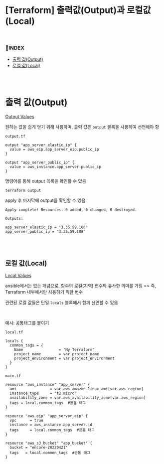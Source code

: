 # [Terraform] 출력값(Output)과 로컬값(Local)

<br>

### 📌INDEX

- [출력 값(Output)](#출력-값output)
-  [로컬 값(Local)](#로컬-값local)

<br>

<br>

# 출력 값(Output)

[Output Values](https://www.terraform.io/language/values/outputs)

원하는 값을 쉽게 얻기 위해 사용하며,  출력 값은 `output` 블록을 사용하여 선언해야 함

`output.tf`

```
output "app_server_elastic_ip" {
  value = aws_eip.app_server_eip.public_ip
}

output "app_server_public_ip" {
  value = aws_instance.app_server.public_ip
}
```

명령어를 통해 output 목록을 확인할 수 있음

```
terraform output
```

apply 후 마지막에 output을 확인할 수 있음

```
Apply complete! Resources: 0 added, 0 changed, 0 destroyed.

Outputs:

app_server_elastic_ip = "3.35.59.108"
app_server_public_ip = "3.35.59.108"
```

<br>

<br>

## 로컬 값(Local)

[Local Values](https://www.terraform.io/language/values/locals)

ansible에서는 없는 개념으로, 함수의 로컬(지역) 변수와 유사한 의미를 가짐 => 즉, Terraform 내부에서만 사용하기 위한 변수

관련된 로컬 값들은 단일 `locals` 블록에서 함께 선언할 수 있음 

<br>

예시: 공통태그를 붙이기

`local.tf`

```
locals {
  common_tags = {
    Name                = "My Terraform"
    project_name        = var.project_name
    project_environment = var.project_environment
  }
}
```

`main.tf`

```
resource "aws_instance" "app_server" {
  ami               = var.aws_amazon_linux_ami[var.aws_region]
  instance_type     = "t2.micro"
  availability_zone = var.aws_availability_zone[var.aws_region]
  tags = local.common_tags  #공통 태그
}

resource "aws_eip" "app_server_eip" {
  vpc      = true
  instance = aws_instance.app_server.id
  tags     = local.common_tags  #공통 태그
}

resource "aws_s3_bucket" "app_bucket" {
  bucket = "encore-20220421"
  tags   = local.common_tags  #공통 태그
}
```

<br>

<br>

